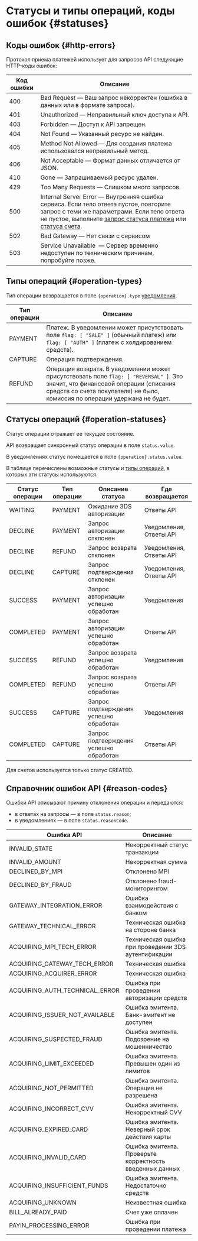 # Статусы и типы операций, коды ошибок  {#statuses}

## Коды ошибок {#http-errors}

Протокол приема платежей использует для запросов API следующие HTTP-коды ошибок:

Код ошибки | Описание
---------- | -------
400 | Bad Request — Ваш запрос некорректен (ошибка в данных или в формате запроса).
401 | Unauthorized — Неправильный ключ доступа к API.
403 | Forbidden — Доступ к API запрещен.
404 | Not Found — Указанный ресурс не найден.
405 | Method Not Allowed — Для создания платежа использовался неправильный метод.
406 | Not Acceptable — Формат данных отличается от JSON.
410 | Gone — Запрашиваемый ресурс удален.
429 | Too Many Requests — Слишком много запросов.
500 | Internal Server Error — Внутренняя ошибка сервиса. Если тело ответа пустое, повторите запрос с теми же параметрами. Если тело ответа не пустое, выполните [запрос статуса платежа](#payment_get) или [статуса счета](#invoice_get).
502 | Bad Gateway — Нет связи с сервисом
503 | Service Unavailable  — Сервер временно недоступен по техническим причинам, попробуйте позже.

## Типы операций {#operation-types}

Тип операции возвращается в поле `{operation}.type` [уведомления](#callback).

Тип операции | Описание
---|----
PAYMENT | Платеж. В уведомлении может присутствовать поле `flag: [ "SALE" ]` (обычный платеж) или `flag: [ "AUTH" ]` (платеж с холдированием средств).
CAPTURE | Операция подтверждения. 
REFUND | Операция возврата. В уведомлении может присутствовать поле `flag: [ "REVERSAL" ]`. Это значит, что финансовой операции (списания средств со счета покупателя) не было, комиссия по операции удержана не будет.

## Статусы операций {#operation-statuses}

Статус операции отражает ее текущее состояние. 

API возвращает синхронный статус операции в поле `status.value`. 

В уведомлениях статус помещается в поле `{operation}.status.value`. 

В таблице перечислены возможные статусы и [типы операций](#operation-types), в которых эти статусы используются.

Статус операции | Тип операции | Описание статуса | Где возвращается
---|----|-----|------
WAITING | PAYMENT | Ожидание 3DS авторизации|Ответы API
DECLINE | PAYMENT | Запрос авторизации отклонен|Уведомления, Ответы API
DECLINE | REFUND | Запрос возврата отклонен|Уведомления, Ответы API
DECLINE | CAPTURE | Запрос подтверждения отклонен|Уведомления, Ответы API
SUCCESS | PAYMENT | Запрос авторизации успешно обработан|Уведомления
COMPLETED | PAYMENT | Запрос авторизации успешно обработан|Ответы API
SUCCESS | REFUND | Запрос возврата успешно обработан|Уведомления
COMPLETED | REFUND | Запрос возврата успешно обработан|Ответы API
SUCCESS | CAPTURE | Запрос подтверждения успешно обработан|Уведомления
COMPLETED | CAPTURE | Запрос подтверждения успешно обработан|Ответы API

<aside class="notice">Для счетов используется только статус CREATED.</aside>

## Справочник ошибок API {#reason-codes}

Ошибки API описывают причину отклонения операции и передаются: 

- в ответах на запросы — в поле `status.reason`;
- в уведомлениях — в поле `status.reasonCode`.

Ошибка API|Описание
------------------|--------
INVALID_STATE| Некорректный статус транзакции
INVALID_AMOUNT| Некорректная сумма
DECLINED_BY_MPI | Отклонено MPI
DECLINED_BY_FRAUD| Отклонено fraud-мониторингом
GATEWAY_INTEGRATION_ERROR| Ошибка взаимодействия с банком
GATEWAY_TECHNICAL_ERROR| Техническая ошибка на стороне банка
ACQUIRING_MPI_TECH_ERROR| Техническая ошибка при проведении 3DS аутентификации
ACQUIRING_GATEWAY_TECH_ERROR| Техническая ошибка
ACQUIRING_ACQUIRER_ERROR| Техническая ошибка
ACQUIRING_AUTH_TECHNICAL_ERROR| Ошибка при проведении авторизации средств
ACQUIRING_ISSUER_NOT_AVAILABLE| Ошибка эмитента. Банк-эмитент не доступен
ACQUIRING_SUSPECTED_FRAUD| Ошибка эмитента. Подозрение на мошенничество
ACQUIRING_LIMIT_EXCEEDED| Ошибка эмитента. Превышен один из лимитов
ACQUIRING_NOT_PERMITTED| Ошибка эмитента. Операция не разрешена
ACQUIRING_INCORRECT_CVV| Ошибка эмитента. Некорректный CVV
ACQUIRING_EXPIRED_CARD| Ошибка эмитента. Неверный срок действия карты
ACQUIRING_INVALID_CARD| Ошибка эмитента. Проверьте корректность введенных данных
ACQUIRING_INSUFFICIENT_FUNDS| Ошибка эмитента. Недостаточно средств
ACQUIRING_UNKNOWN| Неизвестная ошибка
BILL_ALREADY_PAID| Счет уже оплачен
PAYIN_PROCESSING_ERROR| Ошибка при проведении платежа

